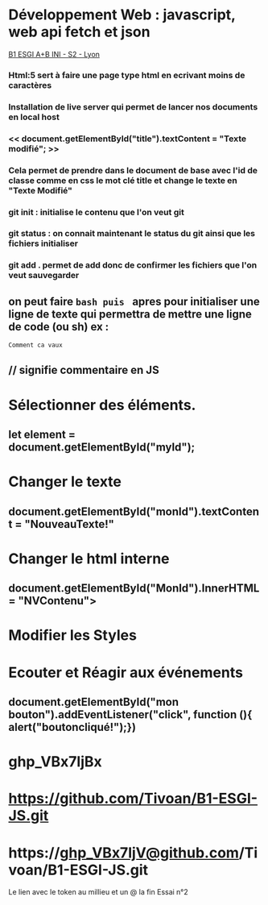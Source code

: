 # Développement Web : javascript, web api fetch et json  <!-- En fonction du nombre de # c'est h1,h2 ... -->
<u>B1 ESGI A+B INI - S2 - Lyon </u>  <!--u c'est pour underline donc de souligner ce qu'on écrit--> 
### Html:5 sert à faire une page type html en ecrivant moins de caractères
### Installation de live server qui permet de lancer nos documents en local host 
### << document.getElementById("title").textContent = "Texte modifié"; >> 
### Cela permet de prendre dans le document de base avec l'id de classe comme en css le mot clé title et change le texte en "Texte Modifié"
### git init : initialise le contenu que l'on veut git
### git status : on connait maintenant le status du git ainsi que les fichiers initialiser
### git add . permet de add donc de confirmer les fichiers que l'on veut sauvegarder
## on peut faire ```bash puis ``` apres pour initialiser une ligne de texte qui permettra de mettre une ligne de code (ou sh) ex : 
```bash
Comment ca vaux
```
## // signifie commentaire en JS
# Sélectionner des éléments.

## let element = document.getElementById("myId");
# Changer le texte
## document.getElementById("monId").textContent = "NouveauTexte!"
# Changer le html interne 
## document.getElementById("MonId").InnerHTML = "<span>NVContenu</span>">
# Modifier les Styles
## 
# Ecouter et Réagir aux événements
## document.getElementById("mon bouton").addEventListener("click", function (){ alert("boutoncliqué!");})
# ghp_VBx7ljBx
# https://github.com/Tivoan/B1-ESGI-JS.git
# https://ghp_VBx7ljV@github.com/Tivoan/B1-ESGI-JS.git
Le lien avec le token au millieu et un @ la fin
Essai n°2